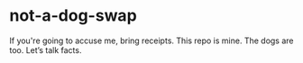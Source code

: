 # not-a-dog-swap
If you're going to accuse me, bring receipts. This repo is mine. The dogs are too. Let’s talk facts.
